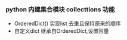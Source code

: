 ### python 内建集合模块 collecttions 功能
* OrderedDict()  实现list 去重且保持原来的顺序  
* 自定义dict 继承自OrderedDict,设置容量  
